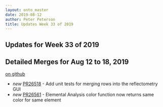 ```yaml
---
layout: onto_master
date: 2019-08-12
author: Peter Peterson
title: Updates Week 33 of 2019
---
```

Updates for Week 33 of 2019
---------------------------

Detailed Merges for Aug 12 to 18, 2019
--------------------------------------
[on github](https://github.com/mantidproject/mantid/pulls?q=is%3Apr+merged%3A2019-08-13..2019-08-18)

* *new* [PR26518](https://github.com/mantidproject/mantid/pull/26518) - Add unit tests for merging rows into the reflectometry GUI
* *new* [PR26561](https://github.com/mantidproject/mantid/pull/26561) - Elemental Analysis color function now returns same color for same element
